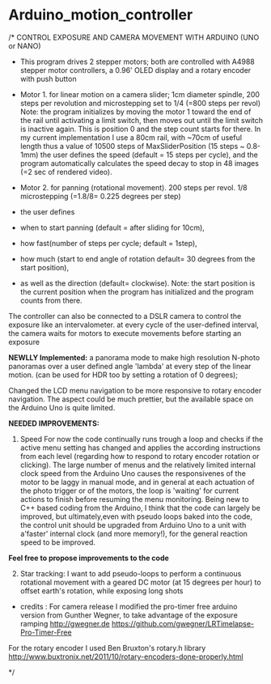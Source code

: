 # Arduino_motion_controller

/* CONTROL EXPOSURE AND CAMERA MOVEMENT WITH ARDUINO (UNO or NANO)

 *  This program drives 2 stepper motors; both are controlled with A4988 stepper motor controllers, a 0.96' OLED display and a rotary encoder with push button
 
 * Motor 1. for linear motion on a camera slider; 
 1cm diameter spindle, 200 steps per revolution and microstepping set to 1/4 (=800 steps per revol)
 Note: the program initializes by moving the motor 1 toward the end of the rail until activating a limit switch, then moves out until the limit switch is inactive again. This is position 0 and the step count starts for there.
 In my current implementation I use a 80cm rail, with ~70cm of useful length thus a value of 10500 steps of MaxSliderPosition  (15 steps ~ 0.8-1mm)
 the user defines the speed (default = 15 steps per cycle), and the program automatically calculates the speed decay to stop in 48 images (=2 sec of rendered video).
 
 * Motor 2. for panning (rotational movement). 200 steps per revol. 1/8 microstepping (=1.8/8= 0.225 degrees per step)
 *   the user defines 
 *    when to start panning (default = after sliding for 10cm), 
 *    how fast(number of steps per cycle; default = 1step), 
 *    how much (start to end angle of rotation default= 30 degrees from the start position), 
 *    as well as the direction (default= clockwise).
 Note: the start position is the current position when the program has initialized and the program counts from there.

 The controller can also be connected to a DSLR camera to control the exposure like an intervalometer.
   at every cycle of the user-defined interval, the camera waits for motors to execute movements before starting an exposure
   
**NEWLLY Implemented:** 
a panorama mode to make high resolution N-photo panoramas over a user defined angle 'lambda' at every step of the linear motion. (can be used for HDR too by setting a rotation of 0 degrees); 

Changed the LCD menu navigation to be more responsive to rotary encoder navigation.
The aspect could be much prettier, but the available space on the Arduino Uno is quite limited.

**NEEDED IMPROVEMENTS:**
1. Speed
For now the code continually runs trough a loop and checks if the active menu setting has changed and applies the according instructions from each level (regarding how to respond to rotary encoder rotation or clicking).
The large number of menus and the relatively limited internal clock speed from the Arduino Uno causes the responsivenes of the motor to be laggy in manual mode, and in general at each actuation of the photo trigger or of the motors, the loop is 'waiting' for current actions to finish before resuming the menu monitoring.
Being new to C++ based coding from the Arduino, I think that the code can largely be improved, but ultimately,even with pseudo loops baked into the code, the control unit should be upgraded from Arduino Uno to a unit with a'faster' internal clock (and more memory!), for the general reaction speed to be improved.

**Feel free to propose improvements to the code**

2. Star tracking:
I want to add pseudo-loops to perform a continuous rotational movement with a geared DC motor (at 15 degrees per hour) to offset earth's rotation, while exposing long shots

  
 * credits : For camera release I modified the pro-timer free arduino version from Gunther Wegner,  to take advantage of the exposure ramping 
  http://gwegner.de
  https://github.com/gwegner/LRTimelapse-Pro-Timer-Free

  For the rotary encoder I used Ben Bruxton's rotary.h library
  http://www.buxtronix.net/2011/10/rotary-encoders-done-properly.html
   
*/
